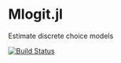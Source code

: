 # Mlogit.jl
Estimate discrete choice models

[![Build Status](https://github.com/ChrNikEsc/Mlogit.jl/actions/workflows/CI.yml/badge.svg?branch=main)](https://github.com/ChrNikEsc/Mlogit.jl/actions/workflows/CI.yml?query=branch%3Amain)